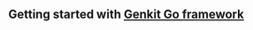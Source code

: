 ## Getting started with [Genkit Go framework](https://firebase.google.com/docs/genkit-go/get-started-go)
